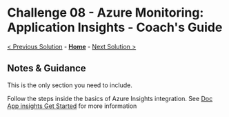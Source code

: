 # Challenge 08 - Azure Monitoring: Application Insights - Coach's Guide 

[< Previous Solution](./Solution-07.md) - **[Home](./README.md)** - [Next Solution >](./Solution-09.md)

## Notes & Guidance

This is the only section you need to include.

Follow the steps inside the basics of Azure Insights integration. See [Doc App insights Get Started](https://docs.microsoft.com/en-us/azure/azure-monitor/app/app-insights-overview#get-started) for more information

